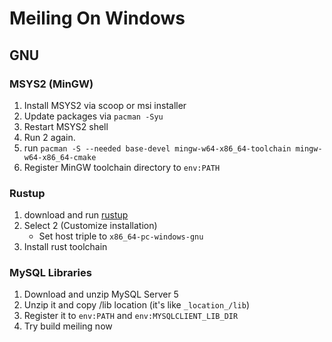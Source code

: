 # Meiling On Windows

## GNU
### MSYS2 (MinGW)
1. Install MSYS2 via scoop or msi installer
2. Update packages via `pacman -Syu`
3. Restart MSYS2 shell
4. Run 2 again.
5. run `pacman -S --needed base-devel mingw-w64-x86_64-toolchain mingw-w64-x86_64-cmake`
6. Register MinGW toolchain directory to `env:PATH`

### Rustup
1. download and run [rustup](https://rustup.rs)
2. Select 2 (Customize installation)
    * Set host triple to `x86_64-pc-windows-gnu`
3. Install rust toolchain

### MySQL Libraries
1. Download and unzip MySQL Server 5
2. Unzip it and copy /lib location (it's like `_location_/lib`)
3. Register it to `env:PATH` and `env:MYSQLCLIENT_LIB_DIR`
4. Try build meiling now

